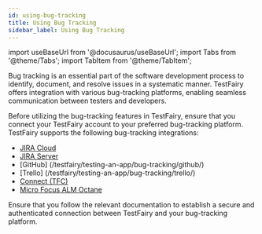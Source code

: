 ```yaml
---
id: using-bug-tracking
title: Using Bug Tracking
sidebar_label: Using Bug Tracking
---
```


import useBaseUrl from '@docusaurus/useBaseUrl';
import Tabs from '@theme/Tabs';
import TabItem from '@theme/TabItem';

Bug tracking is an essential part of the software development process to identify, document, and resolve issues in a systematic manner. TestFairy offers integration with various bug-tracking platforms, enabling seamless communication between testers and developers.

Before utilizing the bug-tracking features in TestFairy, ensure that you connect your TestFairy account to your preferred bug-tracking platform. TestFairy supports the following bug-tracking integrations:

- [JIRA Cloud](/testfairy/testing-an-app/bug-tracking/jira-cloud/)
- [JIRA Server](/testfairy/testing-an-app/bug-tracking/jira-server/)
- [GitHub] (/testfairy/testing-an-app/bug-tracking/github/)
- [Trello] (/testfairy/testing-an-app/bug-tracking/trello/)
- [Connect (TFC)](/testfairy/testing-an-app/bug-tracking/tf-connect/)
- [Micro Focus ALM Octane](/testfairy/testing-an-app/bug-tracking/micro-focus/)

Ensure that you follow the relevant documentation to establish a secure and authenticated connection between TestFairy and your bug-tracking platform.
